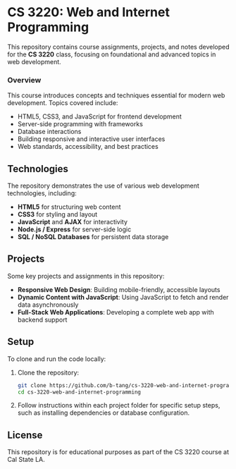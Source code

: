 # CS 3220: Web and Internet Programming
This repository contains course assignments, projects, and notes developed for the **CS 3220** class, focusing on foundational and advanced topics in web development.

### Overview
This course introduces concepts and techniques essential for modern web development. Topics covered include:
- HTML5, CSS3, and JavaScript for frontend development
- Server-side programming with frameworks
- Database interactions
- Building responsive and interactive user interfaces
- Web standards, accessibility, and best practices

## Technologies
The repository demonstrates the use of various web development technologies, including:
- **HTML5** for structuring web content
- **CSS3** for styling and layout
- **JavaScript** and **AJAX** for interactivity
- **Node.js / Express** for server-side logic
- **SQL / NoSQL Databases** for persistent data storage

## Projects
Some key projects and assignments in this repository:
- **Responsive Web Design**: Building mobile-friendly, accessible layouts
- **Dynamic Content with JavaScript**: Using JavaScript to fetch and render data asynchronously
- **Full-Stack Web Applications**: Developing a complete web app with backend support

## Setup
To clone and run the code locally:
1. Clone the repository:
   ```bash
   git clone https://github.com/b-tang/cs-3220-web-and-internet-programming.git
   cd cs-3220-web-and-internet-programming
   ```
2. Follow instructions within each project folder for specific setup steps, such as installing dependencies or database configuration.

## License
This repository is for educational purposes as part of the CS 3220 course at Cal State LA.

